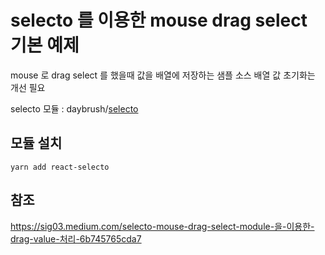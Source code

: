 # selecto 를 이용한 mouse drag select 기본 예제
mouse 로 drag select 를 했을때 값을 배열에 저장하는 샘플 소스
배열 값 초기화는 개선 필요

selecto 모듈 : daybrush/[selecto](https://github.com/daybrush/selecto/tree/master/packages/react-selecto)


## 모듈 설치
	yarn add react-selecto

## 참조
https://sig03.medium.com/selecto-mouse-drag-select-module-을-이용한-drag-value-처리-6b745765cda7